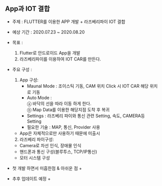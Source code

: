 ## App과 IOT 결합
- 주제 : FLUTTER를 이용한 APP 개발 + 라즈베리파이 IOT 결합
- 예상 기간 : 2020.07.23 ~ 2020.08.20
- 목표 : 
    1. Flutter로 안드로이드 App을 개발
    2. 라즈베리파이를 이용하여 IOT CAR를 만든다.
- 주요 구성 : 
    1. App 구성:
        + Maunal Mode : 조이스틱 기동, CAM 위치 Click 시 IOT CAR 해당 위치로 기동
        + Auto Mode : <br>
            ⓐ 바닥의 선을 따라 이동 하게 한다. <br>
            ⓑ Map Data를 이용한 해당지점 도착 후 복귀 <br>
        + Settings : 라즈베리 파이와 통신 관련 Setting, 속도, CAMERA등 Setting
        + 필요한 기술 : MAP, 통신, Provider 사용
    * App은 자체적으로만 사용하기 때문에 미출시
    2. 라즈베리 파이구성:
    + Camera로 차선 인식, 장애물 인식
    + 핸드폰과 통신 구성(블루투스, TCP/IP통신)
    + 모터 시스템 구성
        
- 첫 개발 하면서 미흡한점 & 아쉬운 점
  + 

- 추후 업데이트 예정
  + 


